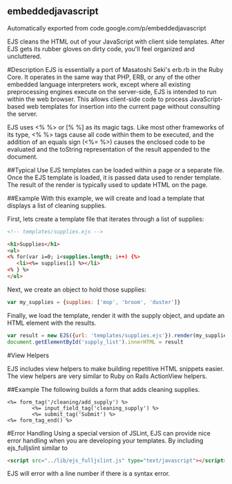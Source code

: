 ## embeddedjavascript
Automatically exported from code.google.com/p/embeddedjavascript

EJS cleans the HTML out of your JavaScript with client side templates. After EJS gets its rubber gloves on dirty code, you'll feel organized and uncluttered.

#Description
EJS is essentially a port of Masatoshi Seki's erb.rb in the Ruby Core. It operates in the same way that PHP, ERB, or any of the other embedded language interpreters work, except where all existing preprocessing engines execute on the server-side, EJS is intended to run within the web browser. This allows client-side code to process JavaScript-based web templates for insertion into the current page without consulting the server.

EJS uses <% %> or [% %] as its magic tags. Like most other frameworks of its type, <% %> tags cause all code within them to be executed, and the addition of an equals sign (<%= %>) causes the enclosed code to be evaluated and the toString representation of the result appended to the document.

##Typical Use
EJS templates can be loaded within a page or a separate file. Once the EJS template is loaded, it is passed data used to render template. The result of the render is typically used to update HTML on the page.

##Example
With this example, we will create and load a template that displays a list of cleaning supplies.

First, lets create a template file that iterates through a list of supplies:

```html
<!-- templates/supplies.ejs -->

<h1>Supplies</h1>
<ul>
<% for(var i=0; i<supplies.length; i++) {%>
   <li><%= supplies[i] %></li>
<% } %>
</ul>
```
Next, we create an object to hold those supplies:
```javascript
var my_supplies = {supplies: ['mop', 'broom', 'duster']}
```
Finally, we load the template, render it with the supply object, and update an HTML element with the results.
```javascript
var result = new EJS({url: 'templates/supplies.ejs'}).render(my_supplies);
document.getElementById('supply_list').innerHTML = result
```
#View Helpers

EJS includes view helpers to make building repetitive HTML snippets easier. The view helpers are very similar to Ruby on Rails ActionView helpers.

##Example
The following builds a form that adds cleaning supplies.
```ejs
<%= form_tag('/cleaning/add_supply') %>
        <%= input_field_tag('cleaning_supply') %>
        <%= submit_tag('Submit') %>
<%= form_tag_end() %>
```
#Error Handling
Using a special version of JSLint, EJS can provide nice error handling when you are developing your templates. By including ejs_fulljslint similar to
```html
<script src="../lib/ejs_fulljslint.js" type="text/javascript"></script>
```
EJS will error with a line number if there is a syntax error.
